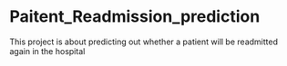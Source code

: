 # Paitent_Readmission_prediction
This project is about predicting out whether a patient will be readmitted again in the hospital 
